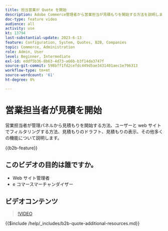 ```yaml
---
title: 担当営業が Quote を開始
description: Adobe Commerce管理者から営業担当が見積もりを開始する方法を説明します
doc-type: feature video
audience: all
activity: use
kt: 13794
last-substantial-update: 2023-6-13
feature: Configuration, System, Quotes, B2B, Companies
topic: Commerce, Administration
role: Admin, User
level: Beginner, Intermediate
exl-id: eddf5b36-8b63-4d73-a66b-b3f14da3747f
source-git-commit: 598bff1fd2cefdc449d5ae3431401aec1e796313
workflow-type: tm+mt
source-wordcount: '61'
ht-degree: 0%

---
```


# 営業担当者が見積を開始

営業担当者が管理パネルから見積もりを開始する方法、ユーザーと web サイトでフィルタリングする方法、見積もりのドラフト、見積もりの表示、その他多くの機能について説明します。

{{b2b-feature}}

## このビデオの目的は誰ですか。

- Web サイト管理者
- e コマースマーチャンダイザー

## ビデオコンテンツ

>[!VIDEO](https://video.tv.adobe.com/v/3420390?learn=on)

{{$include /help/_includes/b2b-quote-additional-resources.md}}
